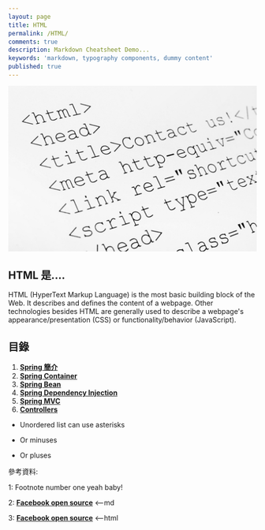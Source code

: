 ```yaml
---
layout: page
title: HTML
permalink: /HTML/
comments: true
description: Markdown Cheatsheet Demo...
keywords: 'markdown, typography components, dummy content'
published: true
---
```


![SPRING](HTML_images/html_intro.png)

## HTML 是....

HTML (HyperText Markup Language) is the most basic building block of the Web. It describes and defines the content of a webpage. Other technologies besides HTML are generally used to describe a webpage's appearance/presentation (CSS) or functionality/behavior (JavaScript).

<div class="divider"></div>

## 目錄

1. [**Spring 簡介**](/spring/spring_page1)
2. [**Spring Container**](/spring/spring_page2)
3. [**Spring Bean**](/spring/spring_page3)
4. [**Spring Dependency Injection**](/spring/spring_page4)
5. [**Spring MVC**](/spring/spring_mvc_page01)
6. [**Controllers**](/spring/spring_mvc_page02)

* Unordered list can use asterisks
- Or minuses
+ Or pluses

<div class="divider"></div>

參考資料:

1: Footnote number one yeah baby!

2: [**Facebook open source**](https://facebook.github.io/react/) <--md

3: **<a href="https://facebook.github.io/react/" target="_blank">Facebook open source</a>** <--html

